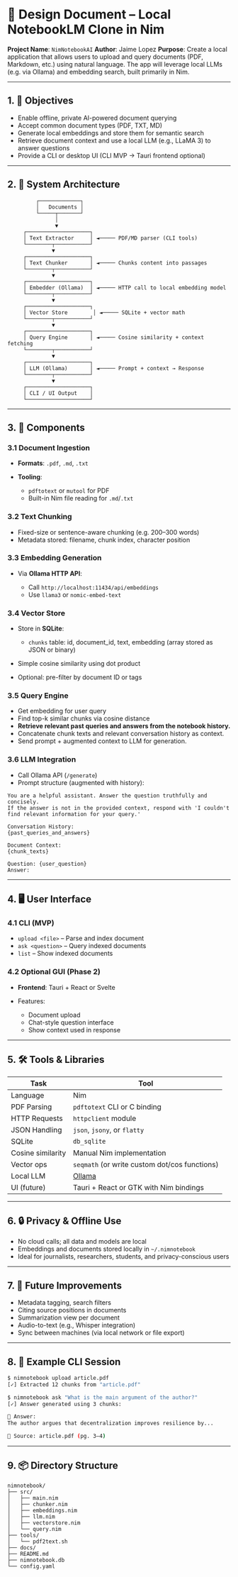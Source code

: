 # 📘 Design Document – Local NotebookLM Clone in Nim

**Project Name**: `NimNotebookAI`
**Author**: Jaime Lopez
**Purpose**: Create a local application that allows users to upload and query documents (PDF, Markdown, etc.) using natural language. The app will leverage local LLMs (e.g. via Ollama) and embedding search, built primarily in Nim.

---

## 1. 🎯 Objectives

* Enable offline, private AI-powered document querying
* Accept common document types (PDF, TXT, MD)
* Generate local embeddings and store them for semantic search
* Retrieve document context and use a local LLM (e.g., LLaMA 3) to answer questions
* Provide a CLI or desktop UI (CLI MVP → Tauri frontend optional)

---

## 2. 🧱 System Architecture

```
         ┌─────────────┐
         │   Documents │
         └─────┬───────┘
               │
               ▼
     ┌────────────────────┐
     │ Text Extractor     │ ◄───── PDF/MD parser (CLI tools)
     └────────┬───────────┘
              ▼
     ┌────────────────────┐
     │ Text Chunker       │ ◄───── Chunks content into passages
     └────────┬───────────┘
              ▼
     ┌────────────────────┐
     │ Embedder (Ollama)  │ ◄───── HTTP call to local embedding model
     └────────┬───────────┘
              ▼
     ┌────────────────────┐
     │ Vector Store        │ ◄───── SQLite + vector math
     └────────┬───────────┘
              ▼
     ┌────────────────────┐
     │ Query Engine       │ ◄───── Cosine similarity + context fetching
     └────────┬───────────┘
              ▼
     ┌────────────────────┐
     │ LLM (Ollama)       │ ◄───── Prompt + context → Response
     └────────┬───────────┘
              ▼
     ┌────────────────────┐
     │ CLI / UI Output    │
     └────────────────────┘
```

---

## 3. 🧩 Components

### 3.1 Document Ingestion

* **Formats**: `.pdf`, `.md`, `.txt`
* **Tooling**:

  * `pdftotext` or `mutool` for PDF
  * Built-in Nim file reading for `.md`/`.txt`

### 3.2 Text Chunking

* Fixed-size or sentence-aware chunking (e.g. 200–300 words)
* Metadata stored: filename, chunk index, character position

### 3.3 Embedding Generation

* Via **Ollama HTTP API**:

  * Call `http://localhost:11434/api/embeddings`
  * Use `llama3` or `nomic-embed-text`

### 3.4 Vector Store

* Store in **SQLite**:

  * `chunks` table: id, document\_id, text, embedding (array stored as JSON or binary)
* Simple cosine similarity using dot product
* Optional: pre-filter by document ID or tags

### 3.5 Query Engine

* Get embedding for user query
* Find top-k similar chunks via cosine distance
* **Retrieve relevant past queries and answers from the notebook history.**
* Concatenate chunk texts and relevant conversation history as context.
* Send prompt + augmented context to LLM for generation.

### 3.6 LLM Integration

* Call Ollama API (`/generate`)
* Prompt structure (augmented with history):

```text
You are a helpful assistant. Answer the question truthfully and concisely.
If the answer is not in the provided context, respond with 'I couldn't find relevant information for your query.'

Conversation History:
{past_queries_and_answers}

Document Context:
{chunk_texts}

Question: {user_question}
Answer:
```

---

## 4. 🖥️ User Interface

### 4.1 CLI (MVP)

* `upload <file>` – Parse and index document
* `ask <question>` – Query indexed documents
* `list` – Show indexed documents

### 4.2 Optional GUI (Phase 2)

* **Frontend**: Tauri + React or Svelte
* Features:

  * Document upload
  * Chat-style question interface
  * Show context used in response

---

## 5. 🛠️ Tools & Libraries

| Task              | Tool                                          |
| ----------------- | --------------------------------------------- |
| Language          | Nim                                           |
| PDF Parsing       | `pdftotext` CLI or C binding                  |
| HTTP Requests     | `httpclient` module                           |
| JSON Handling     | `json`, `jsony`, or `flatty`                  |
| SQLite            | `db_sqlite`                                   |
| Cosine similarity | Manual Nim implementation                     |
| Vector ops        | `seqmath` (or write custom dot/cos functions) |
| Local LLM         | [Ollama](https://ollama.com/)                 |
| UI (future)       | Tauri + React or GTK with Nim bindings        |

---

## 6. 🔒 Privacy & Offline Use

* No cloud calls; all data and models are local
* Embeddings and documents stored locally in `~/.nimnotebook`
* Ideal for journalists, researchers, students, and privacy-conscious users

---

## 7. 🚧 Future Improvements

* Metadata tagging, search filters
* Citing source positions in documents
* Summarization view per document
* Audio-to-text (e.g., Whisper integration)
* Sync between machines (via local network or file export)

---

## 8. 📝 Example CLI Session

```bash
$ nimnotebook upload article.pdf
[✓] Extracted 12 chunks from "article.pdf"

$ nimnotebook ask "What is the main argument of the author?"
[✓] Answer generated using 3 chunks:

🧠 Answer:
The author argues that decentralization improves resilience by...

📄 Source: article.pdf (pg. 3–4)
```

---

## 9. 📦 Directory Structure

```
nimnotebook/
├── src/
│   ├── main.nim
│   ├── chunker.nim
│   ├── embeddings.nim
│   ├── llm.nim
│   ├── vectorstore.nim
│   └── query.nim
├── tools/
│   └── pdf2text.sh
├── docs/
├── README.md
├── nimnotebook.db
└── config.yaml
```
